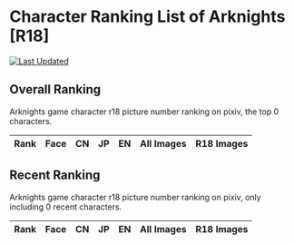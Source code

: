 # Character Ranking List of Arknights [R18]

[![Last Updated](https://img.shields.io/endpoint?url=https://gist.githubusercontent.com/narugo1992/254442dea2e77cf46366df97f499242f/raw/data_last_update.json)](https://huggingface.co/datasets/deepghs/game_characters)

## Overall Ranking

Arknights game character r18 picture number ranking on pixiv, the top 0 characters. 

| Rank   | Face   | CN   | JP   | EN   | All Images   | R18 Images   |
|--------|--------|------|------|------|--------------|--------------|

## Recent Ranking

Arknights game character r18 picture number ranking on pixiv, only including 0 recent characters. 

| Rank   | Face   | CN   | JP   | EN   | All Images   | R18 Images   |
|--------|--------|------|------|------|--------------|--------------|

